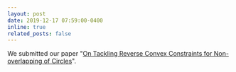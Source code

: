 ```yaml
---
layout: post
date: 2019-12-17 07:59:00-0400
inline: true
related_posts: false
---
```


We submitted our paper "[On Tackling Reverse Convex Constraints for Non-overlapping of Circles](http://www.optimization-online.org/DB_HTML/2019/12/7531.html)".